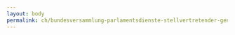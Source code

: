 ```yaml
---
layout: body
permalink: ch/bundesversammlung-parlamentsdienste-stellvertretender-generalsekretaer-aufsichtskommissionen-und-delegationen-sekretariat-der-parlamentarischen-aufsicht-ueber-finanzen-und-alptransit-spfa/
---
```


